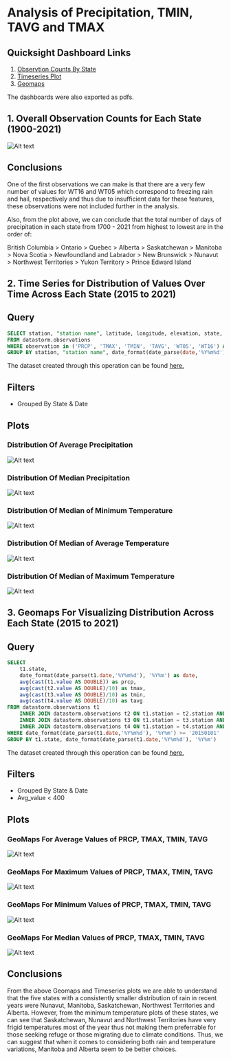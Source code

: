 # Analysis of Precipitation, TMIN, TAVG and TMAX 

## Quicksight Dashboard Links
1. [Observtion Counts By State](https://us-west-2.quicksight.aws.amazon.com/sn/analyses/7a310935-b310-4e91-b198-e8562a9b29f6) 
2. [Timeseries Plot](https://us-west-2.quicksight.aws.amazon.com/sn/analyses/92a16525-56d2-4e71-becf-c07ac5e5ae48)
3. [Geomaps](https://us-west-2.quicksight.aws.amazon.com/sn/analyses/7e7cec77-da47-4e6f-9734-226486a315f5)

The dashboards were also exported as pdfs.

## 1. Overall Observation Counts for Each State (1900-2021)
![Alt text](Overall_Observation_Counts_for_Each_State.jpg)

## Conclusions

One of the first observations we can make is that there are a very few number of values for WT16 and WT05 which correspond to freezing rain and hail, respectively and thus due to insufficient data for these features, these observations were not included further in the analysis.

Also, from the plot above, we can conclude that the total number of days of precipitation in each state from 1700 - 2021 from highest to lowest are in the order of: 

British Columbia > Ontario > Quebec > Alberta > Saskatchewan > Manitoba > Nova Scotia > Newfoundland and Labrador > New Brunswick > Nunavut > Northwest Territories > Yukon Territory > Prince Edward Island

## 2. Time Series for Distribution of Values Over Time Across Each State (2015 to 2021)

## Query

```sql
SELECT station, "station name", latitude, longitude, elevation, state, date_format(date_parse(date,'%Y%m%d'), '%Y%m') AS "year-month", observation, avg(value) AS "avg_value"
FROM datastorm.observations
WHERE observation in ('PRCP', 'TMAX', 'TMIN', 'TAVG', 'WT05', 'WT16') AND date_format(date_parse(date,'%Y%m%d'), '%Y%m') >= '20150101'
GROUP BY station, "station name", date_format(date_parse(date,'%Y%m%d'), '%Y%m'), latitude, longitude, elevation, state, observation
```
The dataset created through this operation can be found [here.](https://us-west-2.quicksight.aws.amazon.com/sn/folders/public/26198150-65ea-42d0-9303-613dc6d65d75)


## Filters
- Grouped By State & Date 

## Plots
### Distribution Of Average Precipitation
![Alt text](TimeSeries_Analysis_PRCP_Avg.jpg)
### Distribution Of Median Precipitation 
![Alt text](TimeSeries_Analysis_PRCP_Median.jpg)
### Distribution Of Median of Minimum Temperature
![Alt text](TimeSeries_Analysis_TMIN_Median.jpg)
### Distribution Of Median of Average Temperature
![Alt text](TimeSeries_Analysis_TAVG_Median.jpg)
### Distribution Of Median of Maximum Temperature
![Alt text](TimeSeries_Analysis_TMAX_Median.jpg)


## 3. Geomaps For Visualizing Distribution Across Each State (2015 to 2021)

## Query
```sql
SELECT
    t1.state,
    date_format(date_parse(t1.date,'%Y%m%d'), '%Y%m') as date,
    avg(cast(t1.value AS DOUBLE)) as prcp,
    avg(cast(t2.value AS DOUBLE)/10) as tmax,
    avg(cast(t3.value AS DOUBLE)/10) as tmin,
    avg(cast(t4.value AS DOUBLE)/10) as tavg
FROM datastorm.observations t1
    INNER JOIN datastorm.observations t2 ON t1.station = t2.station AND t1.date = t2.date AND t2.observation = 'TMAX'
    INNER JOIN datastorm.observations t3 ON t1.station = t3.station AND t1.date = t3.date AND t3.observation = 'TMIN' AND t1.observation = 'PRCP'
    INNER JOIN datastorm.observations t4 ON t1.station = t4.station AND t1.date = t4.date AND t4.observation = 'TAVG'
WHERE date_format(date_parse(t1.date,'%Y%m%d'), '%Y%m') >= '20150101'
GROUP BY t1.state, date_format(date_parse(t1.date,'%Y%m%d'), '%Y%m')
```
The dataset created through this operation can be found [here.](https://us-west-2.quicksight.aws.amazon.com/sn/folders/public/26198150-65ea-42d0-9303-613dc6d65d75)

## Filters
- Grouped By State & Date 
- Avg_value < 400

## Plots
### GeoMaps For Average Values of PRCP, TMAX, TMIN, TAVG
![Alt text](GeoMaps_for_Avg_PRCP,TMAX,TMIN,TAVG.jpg)
### GeoMaps For Maximum Values of PRCP, TMAX, TMIN, TAVG
![Alt text](GeoMaps_for_Max_PRCP,TMAX,TMIN,TAVG.jpg)
### GeoMaps For Minimum Values of PRCP, TMAX, TMIN, TAVG
![Alt text](GeoMaps_for_Min_PRCP,TMAX,TMIN,TAVG.jpg)
### GeoMaps For Median Values of PRCP, TMAX, TMIN, TAVG
![Alt text](GeoMaps_for_Median_PRCP,TMAX,TMIN,TAVG.jpg)

## Conclusions

From the above Geomaps and Timeseries plots we are able to understand that the five states with a consistently smaller distribution of rain in recent years were Nunavut, Manitoba, Saskatchewan, Northwest Territories and Alberta. However, from the minimum temperature plots of these states, we can see that Saskatchewan, Nunavut and Northwest Territories have very frigid temperatures most of the year thus not making them preferrable for those seeking refuge or those migrating due to climate conditions. Thus, we can suggest that when it comes to considering both rain and temperature variations, Manitoba and Alberta seem to be better choices. 

